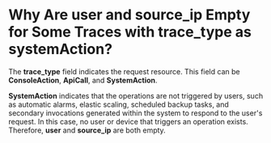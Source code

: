 # Why Are  **user**  and  **source\_ip**  Empty for Some Traces with  **trace\_type**  as  **systemAction**?<a name="cts_faq_019"></a>

The  **trace\_type**  field indicates the request resource. This field can be  **ConsoleAction**,  **ApiCall**, and  **SystemAction**.

**SystemAction**  indicates that the operations are not triggered by users, such as automatic alarms, elastic scaling, scheduled backup tasks, and secondary invocations generated within the system to respond to the user's request. In this case, no user or device that triggers an operation exists. Therefore,  **user**  and  **source\_ip**  are both empty.

